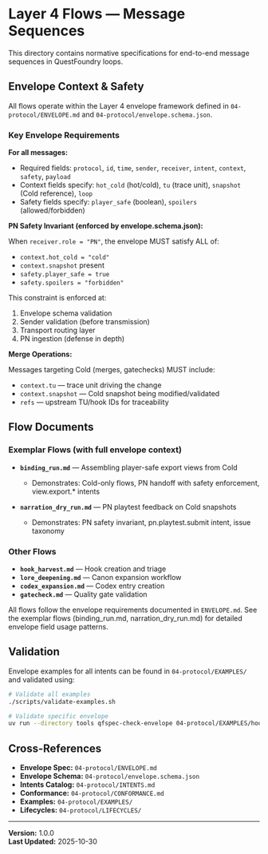 # Layer 4 Flows — Message Sequences

This directory contains normative specifications for end-to-end message sequences in QuestFoundry loops.

## Envelope Context & Safety

All flows operate within the Layer 4 envelope framework defined in `04-protocol/ENVELOPE.md` and `04-protocol/envelope.schema.json`.

### Key Envelope Requirements

**For all messages:**
- Required fields: `protocol`, `id`, `time`, `sender`, `receiver`, `intent`, `context`, `safety`, `payload`
- Context fields specify: `hot_cold` (hot/cold), `tu` (trace unit), `snapshot` (Cold reference), `loop`
- Safety fields specify: `player_safe` (boolean), `spoilers` (allowed/forbidden)

**PN Safety Invariant (enforced by envelope.schema.json):**

When `receiver.role = "PN"`, the envelope MUST satisfy ALL of:
- `context.hot_cold = "cold"`
- `context.snapshot` present
- `safety.player_safe = true`
- `safety.spoilers = "forbidden"`

This constraint is enforced at:
1. Envelope schema validation
2. Sender validation (before transmission)
3. Transport routing layer
4. PN ingestion (defense in depth)

**Merge Operations:**

Messages targeting Cold (merges, gatechecks) MUST include:
- `context.tu` — trace unit driving the change
- `context.snapshot` — Cold snapshot being modified/validated
- `refs` — upstream TU/hook IDs for traceability

## Flow Documents

### Exemplar Flows (with full envelope context)

- **`binding_run.md`** — Assembling player-safe export views from Cold
  - Demonstrates: Cold-only flows, PN handoff with safety enforcement, view.export.* intents
  
- **`narration_dry_run.md`** — PN playtest feedback on Cold snapshots
  - Demonstrates: PN safety invariant, pn.playtest.submit intent, issue taxonomy

### Other Flows

- **`hook_harvest.md`** — Hook creation and triage
- **`lore_deepening.md`** — Canon expansion workflow
- **`codex_expansion.md`** — Codex entry creation
- **`gatecheck.md`** — Quality gate validation

All flows follow the envelope requirements documented in `ENVELOPE.md`. See the exemplar flows (binding_run.md, narration_dry_run.md) for detailed envelope field usage patterns.

## Validation

Envelope examples for all intents can be found in `04-protocol/EXAMPLES/` and validated using:

```bash
# Validate all examples
./scripts/validate-examples.sh

# Validate specific envelope
uv run --directory tools qfspec-check-envelope 04-protocol/EXAMPLES/hook.create.json
```

## Cross-References

- **Envelope Spec:** `04-protocol/ENVELOPE.md`
- **Envelope Schema:** `04-protocol/envelope.schema.json`
- **Intents Catalog:** `04-protocol/INTENTS.md`
- **Conformance:** `04-protocol/CONFORMANCE.md`
- **Examples:** `04-protocol/EXAMPLES/`
- **Lifecycles:** `04-protocol/LIFECYCLES/`

---

**Version:** 1.0.0  
**Last Updated:** 2025-10-30
